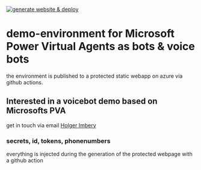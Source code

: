 [![generate website & deploy](https://github.com/the-cognitiveservices-ninja/demo-environment/actions/workflows/main.yml/badge.svg)](https://github.com/the-cognitiveservices-ninja/demo-environment/actions/workflows/main.yml)

# demo-environment for Microsoft Power Virtual Agents as bots & voice bots
the environment is published to a protected static webapp on azure via github actions.

## Interested in a voicebot demo based on Microsofts PVA
get in touch via email 
[Holger Imbery](mailto:holger.imbery@global.ntt?subject=[GitHub]%20PVA%20DEMO%20Request)   

### secrets, id, tokens, phonenumbers
everything is injected during the generation of the protected webpage with a github action


